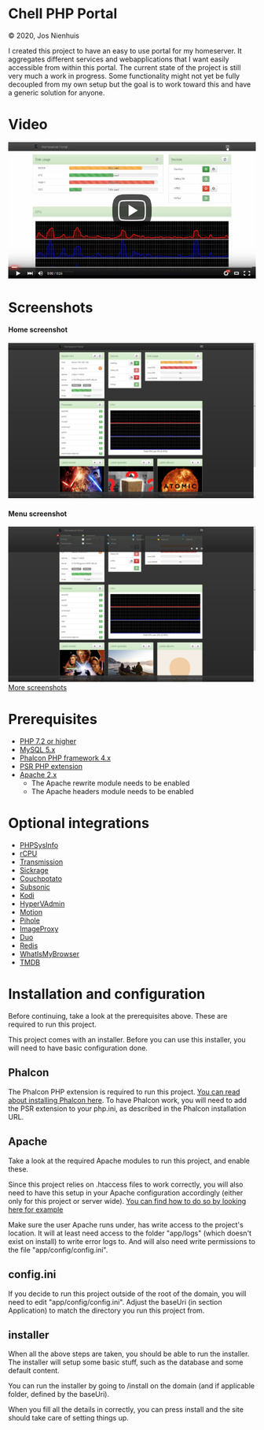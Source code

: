 Chell PHP Portal
================
&copy; 2020, Jos Nienhuis

I created this project to have an easy to use portal for my homeserver. 
It aggregates different services and webapplications that I want easily accessible from within this portal.
The current state of the project is still very much a work in progress. 
Some functionality might not yet be fully decoupled from my own setup but the goal is to work toward this and have a generic solution for anyone.

# Video

[![Demo](https://raw.githubusercontent.com/joszz/Chell-PHP-Portal/master/screenshots/video.jpg)](https://www.youtube.com/watch?v=IzuMtewr6gc)

# Screenshots

#### Home screenshot
![Home](https://raw.githubusercontent.com/joszz/Chell-PHP-Portal/master/screenshots/desktop_home.jpg "Home")
#### Menu screenshot
![Menu](https://raw.githubusercontent.com/joszz/Chell-PHP-Portal/master/screenshots/desktop_menu.jpg "Menu")
[More screenshots](https://github.com/joszz/Chell-PHP-Portal/tree/master/screenshots)

# Prerequisites
- [PHP 7.2 or higher](http://www.php.net/)
- [MySQL 5.x](https://www.mysql.com/)
- [Phalcon PHP framework 4.x](https://phalconphp.com/)
- [PSR PHP extension](https://github.com/jbboehr/php-psr)
- [Apache 2.x](https://httpd.apache.org/)
  - The Apache rewrite module needs to be enabled
  - The Apache headers module needs to be enabled

# Optional integrations
- [PHPSysInfo](http://phpsysinfo.github.io/phpsysinfo/)
- [rCPU](https://github.com/davidsblog/rCPU)
- [Transmission](https://www.transmissionbt.com/)
- [Sickrage](https://sickrage.github.io/)
- [Couchpotato](https://couchpota.to//)
- [Subsonic](http://www.subsonic.org/pages/index.jsp)
- [Kodi](https://kodi.tv/)
- [HyperVAdmin](https://github.com/joszz/HyperVAdmin)
- [Motion](https://motion-project.github.io/)
- [Pihole](https://pi-hole.net/)
- [ImageProxy](https://github.com/willnorris/imageproxy)
- [Duo](https://duo.com/)
- [Redis](https://redis.io/)
- [WhatIsMyBrowser](https://www.whatismybrowser.com/)
- [TMDB](https://www.themoviedb.org/)

# Installation and configuration

Before continuing, take a look at the prerequisites above. These are required to run this project.

This project comes with an installer. Before you can use this installer, you will need to have basic configuration done.

## Phalcon

The Phalcon PHP extension is required to run this project. [You can read about installing Phalcon here](https://docs.phalcon.io/4.0/en/installation).
To have Phalcon work, you will need to add the PSR extension to your php.ini, as described in the Phalcon installation URL. 

## Apache
Take a look at the required Apache modules to run this project, and enable these.

Since this project relies on .htaccess files to work correctly, you will also need to have this setup in your Apache configuration accordingly 
(either only for this project or server wide). 
[You can find how to do so by looking here for example](https://www.linode.com/docs/web-servers/apache/how-to-set-up-htaccess-on-apache/)

Make sure the user Apache runs under, has write access to the project's location. It will at least need access to the folder "app/logs" (which doesn't exist on install) 
to write error logs to. And will also need write permissions to the file "app/config/config.ini".

## config.ini
If you decide to run this project outside of the root of the domain, you will need to edit "app/config/config.ini". Adjust the baseUri (in section Application) to match
the directory you run this project from.

## installer

When all the above steps are taken, you should be able to run the installer.
The installer will setup some basic stuff, such as the database and some default content.

You can run the installer by going to /install on the domain (and if applicable folder, defined by the baseUri).

When you fill all the details in correctly, you can press install and the site should take care of setting things up.